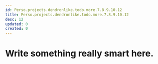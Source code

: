 ```yaml
---
id: Perso.projects.dendronlike.todo.more.7.8.9.10.12
title: Perso.projects.dendronlike.todo.more.7.8.9.10.12
desc: 12
updated: 0
created: 0
---
```

# Write something really smart here.
